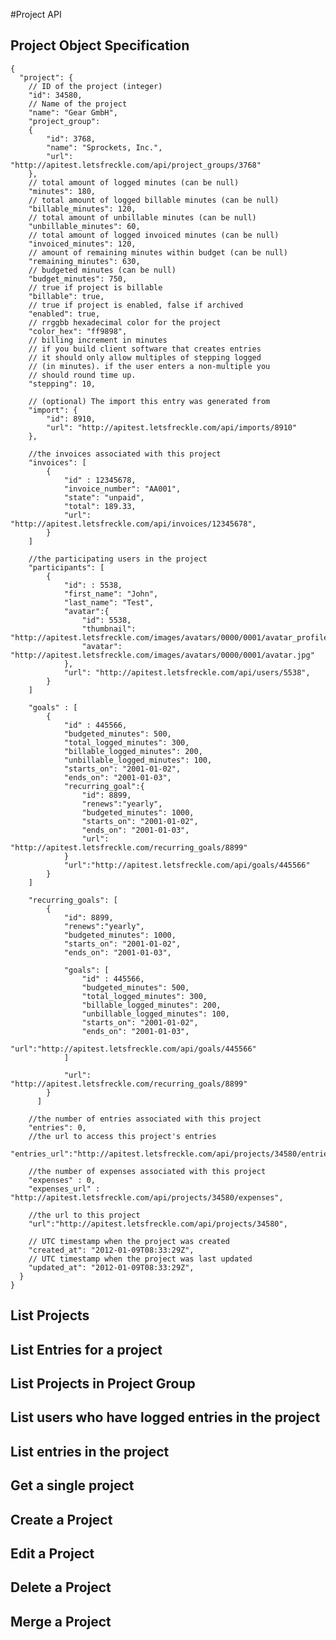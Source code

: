 #Project API

## Project Object Specification
	{
	  "project": {
	    // ID of the project (integer)
	    "id": 34580,
	    // Name of the project
	    "name": "Gear GmbH",
	    "project_group":
	    {
	    	"id": 3768,
	    	"name": "Sprockets, Inc.",
	    	"url": "http://apitest.letsfreckle.com/api/project_groups/3768"
	    },
	    // total amount of logged minutes (can be null)
	    "minutes": 180,
	    // total amount of logged billable minutes (can be null)
	    "billable_minutes": 120,
	    // total amount of unbillable minutes (can be null)
	    "unbillable_minutes": 60,
	    // total amount of logged invoiced minutes (can be null)
	    "invoiced_minutes": 120,
	    // amount of remaining minutes within budget (can be null)
	    "remaining_minutes": 630,
	    // budgeted minutes (can be null)
	    "budget_minutes": 750,
	    // true if project is billable
	    "billable": true,
	    // true if project is enabled, false if archived
	    "enabled": true,
	    // rrggbb hexadecimal color for the project
	    "color_hex": "ff9898",
	    // billing increment in minutes
	    // if you build client software that creates entries
	    // it should only allow multiples of stepping logged
	    // (in minutes). if the user enters a non-multiple you
	    // should round time up.
	    "stepping": 10,

	    // (optional) The import this entry was generated from
	    "import": {
	    	"id": 8910,
	    	"url": "http://apitest.letsfreckle.com/api/imports/8910"
	    },

	    //the invoices associated with this project
	    "invoices": [
		    {
		    	"id" : 12345678,
		    	"invoice_number": "AA001",
		    	"state": "unpaid",
		    	"total": 189.33,
		    	"url": "http://apitest.letsfreckle.com/api/invoices/12345678",
		    }
	    ]

	    //the participating users in the project
	    "participants": [
	    	{
		    	"id": : 5538,
		    	"first_name": "John",
		    	"last_name": "Test",
		    	"avatar":{
		    		"id": 5538,
		    		"thumbnail": "http://apitest.letsfreckle.com/images/avatars/0000/0001/avatar_profile.jpg",
	  				"avatar": "http://apitest.letsfreckle.com/images/avatars/0000/0001/avatar.jpg"
		    	},
		    	"url": "http://apitest.letsfreckle.com/api/users/5538",
		    }
	    ]

	    "goals" : [
	    	{
		    	"id" : 445566,
		    	"budgeted_minutes": 500,
		    	"total_logged_minutes": 300,
		    	"billable_logged_minutes": 200,
		    	"unbillable_logged_minutes": 100,
		    	"starts_on": "2001-01-02",
		    	"ends_on": "2001-01-03",
		    	"recurring_goal":{
		    		"id": 8899,
		    		"renews":"yearly",
		    		"budgeted_minutes": 1000,
		    		"starts_on": "2001-01-02",
		    		"ends_on": "2001-01-03",
		    		"url": "http://apitest.letsfreckle.com/recurring_goals/8899"
		    	}
		    	"url":"http://apitest.letsfreckle.com/api/goals/445566"
		    }
	    ]

	    "recurring_goals": [
    		{
	    		"id": 8899,
	    		"renews":"yearly",
	    		"budgeted_minutes": 1000,
	    		"starts_on": "2001-01-02",
	    		"ends_on": "2001-01-03",

	    		"goals": [
	    			"id" : 445566,
			    	"budgeted_minutes": 500,
			    	"total_logged_minutes": 300,
			    	"billable_logged_minutes": 200,
			    	"unbillable_logged_minutes": 100,
			    	"starts_on": "2001-01-02",
			    	"ends_on": "2001-01-03",
			    	"url":"http://apitest.letsfreckle.com/api/goals/445566"
	    		]

	    		"url": "http://apitest.letsfreckle.com/recurring_goals/8899"
	    	}
		  ]

	    //the number of entries associated with this project
	    "entries": 0,
	    //the url to access this project's entries
	    "entries_url":"http://apitest.letsfreckle.com/api/projects/34580/entries",

	    //the number of expenses associated with this project
	    "expenses" : 0,
	    "expenses_url" : "http://apitest.letsfreckle.com/api/projects/34580/expenses",

	    //the url to this project
	    "url":"http://apitest.letsfreckle.com/api/projects/34580",

	    // UTC timestamp when the project was created
	    "created_at": "2012-01-09T08:33:29Z",
	    // UTC timestamp when the project was last updated
	    "updated_at": "2012-01-09T08:33:29Z",
	  }
	}

## List Projects

## List Entries for a project

## List Projects in Project Group

## List users who have logged entries in the project

## List entries in the project

## Get a single project

## Create a Project

## Edit a Project

## Delete a Project

## Merge a Project
